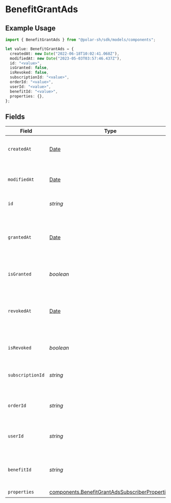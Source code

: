 # BenefitGrantAds

## Example Usage

```typescript
import { BenefitGrantAds } from "@polar-sh/sdk/models/components";

let value: BenefitGrantAds = {
  createdAt: new Date("2022-06-18T10:02:41.068Z"),
  modifiedAt: new Date("2023-05-03T03:57:46.437Z"),
  id: "<value>",
  isGranted: false,
  isRevoked: false,
  subscriptionId: "<value>",
  orderId: "<value>",
  userId: "<value>",
  benefitId: "<value>",
  properties: {},
};
```

## Fields

| Field                                                                                                            | Type                                                                                                             | Required                                                                                                         | Description                                                                                                      |
| ---------------------------------------------------------------------------------------------------------------- | ---------------------------------------------------------------------------------------------------------------- | ---------------------------------------------------------------------------------------------------------------- | ---------------------------------------------------------------------------------------------------------------- |
| `createdAt`                                                                                                      | [Date](https://developer.mozilla.org/en-US/docs/Web/JavaScript/Reference/Global_Objects/Date)                    | :heavy_check_mark:                                                                                               | Creation timestamp of the object.                                                                                |
| `modifiedAt`                                                                                                     | [Date](https://developer.mozilla.org/en-US/docs/Web/JavaScript/Reference/Global_Objects/Date)                    | :heavy_check_mark:                                                                                               | Last modification timestamp of the object.                                                                       |
| `id`                                                                                                             | *string*                                                                                                         | :heavy_check_mark:                                                                                               | The ID of the grant.                                                                                             |
| `grantedAt`                                                                                                      | [Date](https://developer.mozilla.org/en-US/docs/Web/JavaScript/Reference/Global_Objects/Date)                    | :heavy_minus_sign:                                                                                               | The timestamp when the benefit was granted. If `None`, the benefit is not granted.                               |
| `isGranted`                                                                                                      | *boolean*                                                                                                        | :heavy_check_mark:                                                                                               | Whether the benefit is granted.                                                                                  |
| `revokedAt`                                                                                                      | [Date](https://developer.mozilla.org/en-US/docs/Web/JavaScript/Reference/Global_Objects/Date)                    | :heavy_minus_sign:                                                                                               | The timestamp when the benefit was revoked. If `None`, the benefit is not revoked.                               |
| `isRevoked`                                                                                                      | *boolean*                                                                                                        | :heavy_check_mark:                                                                                               | Whether the benefit is revoked.                                                                                  |
| `subscriptionId`                                                                                                 | *string*                                                                                                         | :heavy_check_mark:                                                                                               | The ID of the subscription that granted this benefit.                                                            |
| `orderId`                                                                                                        | *string*                                                                                                         | :heavy_check_mark:                                                                                               | The ID of the order that granted this benefit.                                                                   |
| `userId`                                                                                                         | *string*                                                                                                         | :heavy_check_mark:                                                                                               | The ID of the user concerned by this grant.                                                                      |
| `benefitId`                                                                                                      | *string*                                                                                                         | :heavy_check_mark:                                                                                               | The ID of the benefit concerned by this grant.                                                                   |
| `properties`                                                                                                     | [components.BenefitGrantAdsSubscriberProperties](../../models/components/benefitgrantadssubscriberproperties.md) | :heavy_check_mark:                                                                                               | N/A                                                                                                              |